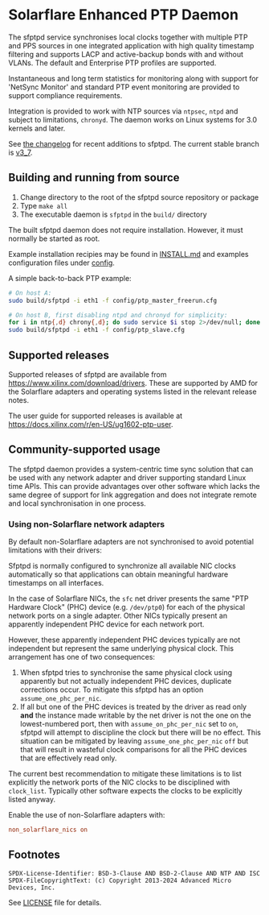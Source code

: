 # Solarflare Enhanced PTP Daemon

The sfptpd service synchronises local clocks together with multiple PTP and PPS
sources in one integrated application with high quality timestamp filtering and
supports LACP and active-backup bonds with and without VLANs. The default and
Enterprise PTP profiles are supported.

Instantaneous and long term statistics for monitoring along with support for
'NetSync Monitor' and standard PTP event monitoring are provided to support
compliance requirements.

Integration is provided to work with NTP sources via `ntpsec`, `ntpd` and
subject to limitations, `chronyd`. The daemon works on Linux systems for 3.0
kernels and later.

See [the changelog](CHANGELOG.md) for recent additions to sfptpd.  The current
stable branch is [v3_7](https://github.com/Xilinx-CNS/sfptpd/tree/v3_7). 

## Building and running from source

1. Change directory to the root of the sfptpd source repository or package
2. Type `make all`
3. The executable daemon is `sfptpd` in the `build/` directory

The built sfptpd daemon does not require installation. However, it must
normally be started as root.

Example installation recipies may be found in [INSTALL.md](INSTALL.md) and
examples configuration files under [config](config/).

A simple back-to-back PTP example:

```sh
# On host A:
sudo build/sfptpd -i eth1 -f config/ptp_master_freerun.cfg

# On host B, first disabling ntpd and chronyd for simplicity:
for i in ntp{,d} chrony{,d}; do sudo service $i stop 2>/dev/null; done
sudo build/sfptpd -i eth1 -f config/ptp_slave.cfg
```

## Supported releases

Supported releases of sfptpd are available from
<https://www.xilinx.com/download/drivers>. These are supported by AMD for the
Solarflare adapters and operating systems listed in the relevant release notes.

The user guide for supported releases is available at
<https://docs.xilinx.com/r/en-US/ug1602-ptp-user>.

## Community-supported usage

The sfptpd daemon provides a system-centric time sync solution that can
be used with any network adapter and driver supporting standard Linux time
APIs. This can provide advantages over other software which lacks the same
degree of support for link aggregation and does not integrate remote and local
synchronisation in one process.

### Using non-Solarflare network adapters

By default non-Solarflare adapters are not synchronised to avoid potential
limitations with their drivers:

Sfptpd is normally configured to synchronize all available NIC clocks
automatically so that applications can obtain meaningful hardware timestamps
on all interfaces.

In the case of Solarflare NICs, the `sfc` net driver presents the same "PTP
Hardware Clock" (PHC) device (e.g. `/dev/ptp0`) for each of the physical
network ports on a single adapter. Other NICs typically present an
apparently independent PHC device for each network port.

However, these apparently independent PHC devices typically are not independent
but represent the same underlying physical clock. This arrangement has one of
two consequences:

1. When sfptpd tries to synchronise the same physical clock using
   apparently but not actually independent PHC devices, duplicate corrections
   occur. To mitigate this sfptpd has an option `assume_one_phc_per_nic`.
2. If all but one of the PHC devices is treated by the driver as read only
   **and** the instance made writable by the net driver is not the one on the
   lowest-numbered port, then with `assume_on_phc_per_nic` set to `on`, sfptpd
   will attempt to discipline the clock but there will be no effect. This
   situation can be mitigated by leaving `assume_one_phc_per_nic` `off` but
   that will result in wasteful clock comparisons for all the PHC devices
   that are effectively read only.

The current best recommendation to mitigate these limitations is to list
explicitly the network ports of the NIC clocks to be disciplined with
`clock_list`. Typically other software expects the clocks to be explicitly
listed anyway.

Enable the use of non-Solarflare adapters with:

```ini
non_solarflare_nics on
```

## Footnotes

```
SPDX-License-Identifier: BSD-3-Clause AND BSD-2-Clause AND NTP AND ISC
SPDX-FileCopyrightText: (c) Copyright 2013-2024 Advanced Micro Devices, Inc.
```

See [LICENSE](LICENSE) file for details.
